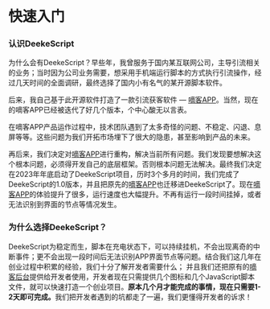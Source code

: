 
# 快速入门

### 认识DeekeScript

为什么会有DeekeScript？早些年，我曾服务于国内某互联网公司，主导引流相关的业务；当时因为公司业务需要，想采用手机端运行脚本的方式执行引流操作，经过几天时间的全面调研，最终选择了国内小有名气的某开源脚本软件。

后来，我自己基于此开源软件打造了一款引流获客软件 — <a target="_blank" href="https://gitee.com/miniphper/ad-dke">嘀客APP</a>。当然，现在的嘀客APP已经被迭代了好几个版本，个中心酸无以言表。

在嘀客APP产品运作过程中，技术团队遇到了太多奇怪的问题、不稳定、闪退、息屏等等。这些问题为我们开拓市场埋下了很大的隐患，甚至影响到产品的未来。

再后来，我们决定对<a target="_blank" href="https://gitee.com/miniphper/ad-dke">嘀客APP</a>进行重构，解决当前所有问题。我们发现要想解决这个根本问题，必须得开发自己的底层框架。否则根本问题无法解决。最终我们决定在2023年年底启动了DeekeScript项目，历时3个多月的时间，我们完成了DeekeScript的1.0版本，并且把原先的<a target="_blank" href="https://gitee.com/miniphper/ad-dke">嘀客APP</a>也迁移进DeekeScript了。现在<a target="_blank" href="https://gitee.com/miniphper/ad-dke">嘀客APP</a>的体验提升了很多，运行速度也大幅提升。不再有运行一段时间挂掉，或者无法识别到界面的节点等情况发生。

### 为什么选择DeekeScript？

DeekeScript为稳定而生，脚本在充电状态下，可以持续挂机，不会出现离奇的中断事件；更不会出现一段时间后无法识别APP界面节点等问题。结合我们这几年在创业过程中积累的经验，我们十分了解开发者需要什么；
并且我们还把原有的<a target="_blank" href="https://gitee.com/miniphper/ad-dke">嘀客后台</a>提供给开发者使用，开发者现在只需提供几个图标和几个JavaScript脚本文件，就可以快速打造一个创业项目。<strong>原本几个月才能完成的事情，现在只需要1-2天即可完成。</strong>我们把开发者遇到的坑都走了一遍，我们更懂得开发者的诉求！
